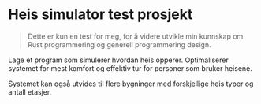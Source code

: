 # Heis simulator test prosjekt

> Dette er kun en test for meg, for å videre utvikle min kunnskap om Rust programmering og generell programmering design.

Lage et program som simulerer hvordan heis opperer. Optimaliserer systemet for mest komfort og effektiv tur for personer som bruker heisene.

Systemet kan også utvides til flere bygninger med forskjellige heis typer og antall etasjer.

